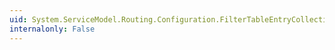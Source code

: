 ```yaml
---
uid: System.ServiceModel.Routing.Configuration.FilterTableEntryCollection.Name
internalonly: False
---
```

